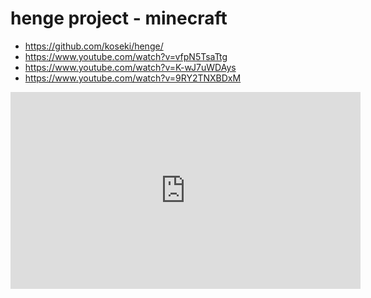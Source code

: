 # henge project - minecraft

 * https://github.com/koseki/henge/
 * https://www.youtube.com/watch?v=vfpN5TsaTtg
 * https://www.youtube.com/watch?v=K-wJ7uWDAys
 * https://www.youtube.com/watch?v=9RY2TNXBDxM

<iframe width="560" height="315" src="https://www.youtube.com/embed/9RY2TNXBDxM" frameborder="0" allowfullscreen></iframe>